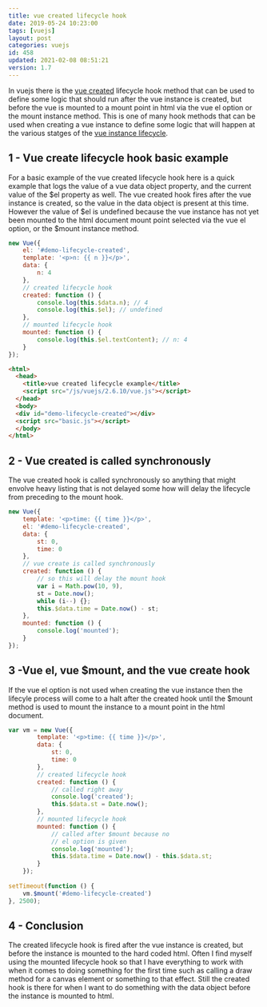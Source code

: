 ```yaml
---
title: vue created lifecycle hook
date: 2019-05-24 10:23:00
tags: [vuejs]
layout: post
categories: vuejs
id: 458
updated: 2021-02-08 08:51:21
version: 1.7
---
```


In vuejs there is the [vue created](https://vuejs.org/v2/api/#created) lifecycle hook method that can be used to define some logic that should run after the vue instance is created, but before the vue is mounted to a mount point in html via the vue el option or the mount instance method. This is one of many hook methods that can be used when creating a vue instance to define some logic that will happen at the various statges of the [vue instance lifecycle](https://vuejs.org/v2/guide/instance.html#Instance-Lifecycle-Hooks).

<!-- more -->

## 1 - Vue create lifecycle hook basic example

For a basic example of the vue created lifecycle hook here is a quick example that logs the value of a vue data object property, and the current value of the $el property as well. The vue created hook fires after the vue instance is created, so the value in the data object is present at this time. However the value of $el is undefined because the vue instance has not yet been mounted to the html document mount point selected via the vue el option, or the $mount instance method.

```js
new Vue({
    el: '#demo-lifecycle-created',
    template: '<p>n: {{ n }}</p>',
    data: {
        n: 4
    },
    // created lifecycle hook
    created: function () {
        console.log(this.$data.n); // 4
        console.log(this.$el); // undefined
    },
    // mounted lifecycle hook
    mounted: function () {
        console.log(this.$el.textContent); // n: 4
    }
});
```

```html
<html>
  <head>
    <title>vue created lifecycle example</title>
    <script src="/js/vuejs/2.6.10/vue.js"></script>
  </head>
  <body>
  <div id="demo-lifecycle-created"></div>
  <script src="basic.js"></script>
  </body>
</html>
```

## 2 - Vue created is called synchronously

The vue created hook is called synchronously so anything that might envolve heavy listing that is not delayed some how will delay the lifecycle from preceding to the mount hook.

```js
new Vue({
    template: '<p>time: {{ time }}</p>',
    el: '#demo-lifecycle-created',
    data: {
        st: 0,
        time: 0
    },
    // vue create is called synchronously
    created: function () {
        // so this will delay the mount hook
        var i = Math.pow(10, 9),
        st = Date.now();
        while (i--) {};
        this.$data.time = Date.now() - st;
    },
    mounted: function () {
        console.log('mounted');
    }
});
```

## 3 -Vue el, vue $mount, and the vue create hook

If the vue el option is not used when creating the vue instance then the lifecyle process will come to a halt after the created hook until the $mount method is used to mount the instance to a mount point in the html document.

```js
var vm = new Vue({
        template: '<p>time: {{ time }}</p>',
        data: {
            st: 0,
            time: 0
        },
        // created lifecycle hook
        created: function () {
            // called right away
            console.log('created');
            this.$data.st = Date.now();
        },
        // mounted lifecycle hook
        mounted: function () {
            // called after $mount because no
            // el option is given
            console.log('mounted');
            this.$data.time = Date.now() - this.$data.st;
        }
    });
 
setTimeout(function () {
    vm.$mount('#demo-lifecycle-created')
}, 2500);
```

## 4 - Conclusion

The created lifecycle hook is fired after the vue instance is created, but before the instance is mounted to the hard coded html. Often I find myself using the mounted lifecycle hook so that I have everything to work with when it comes to doing something for the first time such as calling a draw method for a canvas element or something to that effect. Still the created hook is there for when I want to do something with the data object before the instance is mounted to html.

